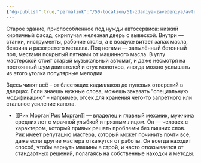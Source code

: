 ```yaml
---
{"dg-publish":true,"permalink":"/50-location/51-zdaniya-zavedeniya/avtomasterskaya-rika/","tags":["локация/заведение"]}
---
```


Старое здание, приспособленное под нужды автосервиса: низкий кирпичный фасад, скрипучая железная дверь с вывеской. Внутри — станки, инструменты, рабочие столы, а в воздухе витает запах масла, бензина и разогретого металла. Под ногами — запылённый бетонный пол, местами покрытый пятнами от машинного масла. В углу мастерской стоит старый музыкальный автомат, и даже несмотря на постоянный шум двигателей и стук молотков, иногда можно услышать из этого уголка популярные мелодии.

Здесь чинят всё – от блестящих кадиллаков до пулевых отверстий в дверцах. Если знаешь нужные слова, можешь заказать "специальную модификацию" – например, отсек для хранения чего-то запретного или стальное усиление капота.

- [[Рик Морган\|Рик Морган]] — владелец и главный механик, мужчина средних лет с мрачной улыбкой и грязным лицом. Он — человек с характером, который привык решать проблемы без лишних слов. Рик имеет репутацию мастера, который может починить почти всё, даже если другие мастера откажутся от работы. Он всегда находит способ, чтобы вернуть машины в строй, и часто отказывается от стандартных решений, полагаясь на собственные находки и методы.